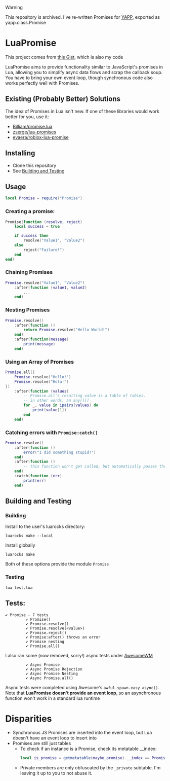 > [!WARNING]
> This repository is archived. I've re-written Promises for [YAPP](https://github.com/lua-plus/yapp), exported as yapp.class.Promise

# LuaPromise

This project comes from [this Gist](https://gist.github.com/oezingle/f3c37eb6fc19326b836d86e21166a9d8), which is also my code

LuaPromise aims to provide functionality similar to JavaScript's promises in Lua, allowing you to simplify async data flows and scrap the callback soup. You have to bring your own event loop, though synchronous code also works perfectly well with Promises.

## Existing (Probably Better) Solutions 

The idea of Promises in Lua isn't new. If one of these libraries would work better for you, use it:
 - [Billiam/promise.lua](https://github.com/Billiam/promise.lua)
 - [zserge/lua-promises](https://github.com/zserge/lua-promises)
 - [evaera/roblox-lua-promise](https://github.com/evaera/roblox-lua-promise)


## Installing
 - Clone this repository
 - See [Building and Testing](#building-and-testing)

## Usage

```lua
local Promise = require("Promise")
```

### Creating a promise: 
```lua
Promise(function (resolve, reject) 
    local success = true

    if success then
        resolve("Value1", "Value2")
    else
        reject("Failure!")
    end
end)
```
### Chaining Promises
```lua
Promise.resolve("Value1", "Value2")
    :after(function (value1, value2)
        ...
    end)
```
### Nesting Promises
```lua
Promise.resolve()
    :after(function ()
        return Promise.resolve("Hello World!")
    end)
    :after(function(message)
        print(message)
    end)
```

### Using an Array of Promises
```lua
Promise.all({
    Promise.resolve("Hello!")
    Promise.resolve("Hola!")
})
    :after(function (values)
        -- Promise.all's resulting value is a table of tables.
        -- in other words, an any[][]
        for _, value in ipairs(values) do
            print(value[1])
        end
    end)
```

### Catching errors with `Promise:catch()`
```lua
Promise.resolve()
    :after(function ()
        error("I did something stupid!")
    end)
    :after(function ()
        -- this function won't get called, but automatically passes the error down
    end)
    :catch(function (err)
        print(err)
    end)
```


## Building and Testing

### Building

Install to the user's luarocks directory:
```
luarocks make --local
```

Install globally
```
luarocks make
```

Both of these options provide the module `Promise`


### Testing
```
lua test.lua
```

## Tests:
```
✔ Promise - 7 tests
         ✔ Promise()
         ✔ Promise.resolve()
         ✔ Promise.resolve(<value>)
         ✔ Promise.reject()
         ✔ Promise:after() throws an error
         ✔ Promise nesting
         ✔ Promise.all()
```
I also ran some (now removed, sorry!) async tests under [AwesomeWM](https://github.com/awesomeWM/awesome)
```
         ✔ Async Promise
         ✔ Async Promise Rejection
         ✔ Async Promise Nesting
         ✔ Async Promise.all()

```
Async tests were completed using Awesome's `awful.spawn.easy_async()`. Note that **LuaPromise doesn't provide an event loop**, so an asynchronous function won't work in a standard lua runtime 

# Disparities
 - Synchronous JS Promises are inserted into the event loop, but Lua doesn't have an event loop to insert into
 - Promises are still just tables
    - To check if an instance is a Promise, check its metatable __index: 
        ```lua
        local is_promise = getmetatable(maybe_promise).__index == Promise
        ```
    - Private members are only obfuscated by the `_private` subtable. I'm leaving it up to you to not abuse it.
